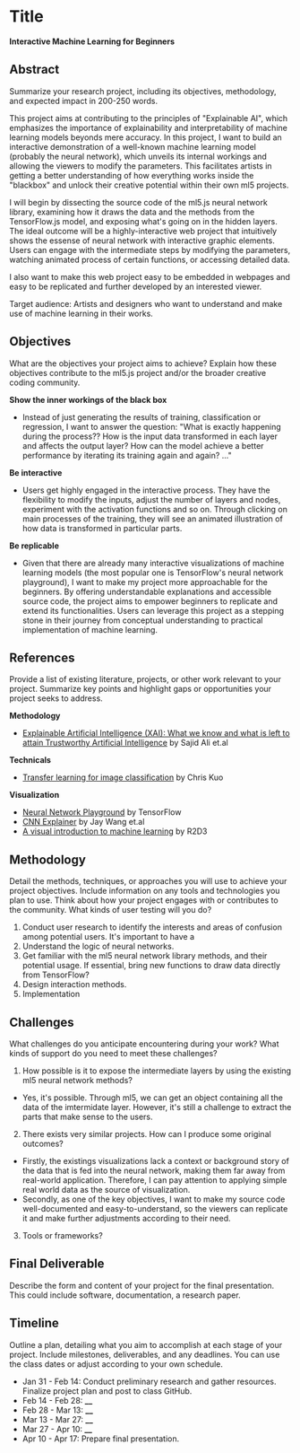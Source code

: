 # Title
**Interactive Machine Learning for Beginners**

## Abstract

Summarize your research project, including its objectives, methodology, and expected impact in 200-250 words.

This project aims at contributing to the principles of "Explainable AI", which emphasizes the importance of explainability and interpretability of machine learning models beyonds mere accuracy. In this project, I want to build an interactive demonstration of a well-known machine learning model (probably the neural network), which unveils its internal workings and allowing the viewers to modify the parameters. This facilitates artists in getting a better understanding of how everything works inside the "blackbox" and unlock their creative potential within their own ml5 projects. 

I will begin by dissecting the source code of the ml5.js neural network library, examining how it draws the data and the methods from the TensorFlow.js model, and exposing what's going on in the hidden layers. The ideal outcome will be a highly-interactive web project that intuitively shows the essense of neural network with interactive graphic elements.
Users can engage with the intermediate steps by modifying the parameters, watching animated process of certain functions, or accessing detailed data. 

I also want to make this web project easy to be embedded in webpages and easy to be replicated and further developed by an interested viewer.

Target audience: Artists and designers who want to understand and make use of machine learning in their works.


## Objectives

What are the objectives your project aims to achieve? Explain how these objectives contribute to the ml5.js project and/or the broader creative coding community.  

**Show the inner workings of the black box**
-  Instead of just generating the results of training, classification or regression, I want to answer the question: "What is exactly happening during the process?? How is the input data transformed in each layer and affects the output layer? How can the model achieve a better performance by iterating its training again and again? ..."   

**Be interactive**
- Users get highly engaged in the interactive process. They have the flexibility to modify the inputs, adjust the number of layers and nodes, experiment with the activation functions and so on. Through clicking on main processes of the training, they will see an animated illustration of how data is transformed in particular parts.

**Be replicable**
- Given that there are already many interactive visualizations of machine learning models (the most popular one is TensorFlow's neural network playground), I want to make my project more approachable for the beginners. By offering understandable explanations and accessible source code, the project aims to empower beginners to replicate and extend its functionalities. Users can leverage this project as a stepping stone in their journey from conceptual understanding to practical implementation of machine learning.


## References

Provide a list of existing literature, projects, or other work relevant to your project. Summarize key points and highlight gaps or opportunities your project seeks to address.

**Methodology** 
- [Explainable Artificial Intelligence (XAI): What we know and what is left to attain Trustworthy Artificial Intelligence](https://www.sciencedirect.com/science/article/pii/S1566253523001148) by Sajid Ali et.al  

**Technicals**
- [Transfer learning for image classification](https://medium.com/dataman-in-ai/transfer-learning-for-image-classification-1-all-start-here-8f88291b4d76) by Chris Kuo  

**Visualization**
- [Neural Network Playground](https://playground.tensorflow.org/#activation=tanh&batchSize=10&dataset=circle&regDataset=reg-plane&learningRate=0.03&regularizationRate=0&noise=0&networkShape=4,2&seed=0.26008&showTestData=false&discretize=false&percTrainData=50&x=true&y=true&xTimesY=false&xSquared=false&ySquared=false&cosX=false&sinX=false&cosY=false&sinY=false&collectStats=false&problem=classification&initZero=false&hideText=false) by TensorFlow
- [CNN Explainer](https://poloclub.github.io/cnn-explainer) by Jay Wang et.al
- [A visual introduction to machine learning](http://www.r2d3.us/visual-intro-to-machine-learning-part-1/) by R2D3


## Methodology

Detail the methods, techniques, or approaches you will use to achieve your project objectives. Include information on any tools and technologies you plan to use. Think about how your project engages with or contributes to the community. What kinds of user testing will you do?

1. Conduct user research to identify the interests and areas of confusion among potential users. It's important to have a 
2. Understand the logic of neural networks.
3. Get familiar with the ml5 neural network library methods, and their potential usage. If essential, bring new functions to draw data directly from TensorFlow?
4. Design interaction methods.
5. Implementation


## Challenges

What challenges do you anticipate encountering during your work? What kinds of support do you need to meet these challenges?

1. How possible is it to expose the intermediate layers by using the existing ml5 neural network methods?
- Yes, it's possible. Through ml5, we can get an object containing all the data of the imtermidate layer. However, it's still a challenge to extract the parts that make sense to the users.
2. There exists very similar projects. How can I produce some original outcomes?
- Firstly, the existings visualizations lack a context or background story of the data that is fed into the neural network, making them far away from real-world application. Therefore, I can pay attention to applying simple real world data as the source of visualization.
- Secondly, as one of the key objectives, I want to make my source code well-documented and easy-to-understand, so the viewers can replicate it and make further adjustments according to their need.
3. Tools or frameworks?

## Final Deliverable

Describe the form and content of your project for the final presentation. This could include software, documentation, a research paper.

## Timeline

Outline a plan, detailing what you aim to accomplish at each stage of your project. Include milestones, deliverables, and any deadlines. You can use the class dates or adjust according to your own schedule.

- Jan 31 - Feb 14: Conduct preliminary research and gather resources. Finalize project plan and post to class GitHub.
- Feb 14 - Feb 28: **\_\_**
- Feb 28 - Mar 13: **\_\_**
- Mar 13 - Mar 27: **\_\_**
- Mar 27 - Apr 10: **\_\_**
- Apr 10 - Apr 17: Prepare final presentation.
